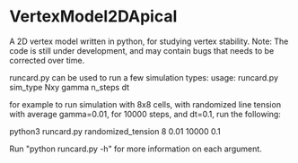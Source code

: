 # VertexModel2DApical
A 2D vertex model written in python, for studying vertex stability.
Note: The code is still under development, and may contain bugs that needs to be corrected over time.

runcard.py can be used to run a few simulation types: 
usage: runcard.py sim_type Nxy gamma n_steps dt

for example to run simulation with 8x8 cells, with randomized line tension with average gamma=0.01, for 10000 steps, and dt=0.1, run the following:

python3 runcard.py randomized_tension 8 0.01 10000 0.1

Run "python runcard.py -h" for more information on each argument.
